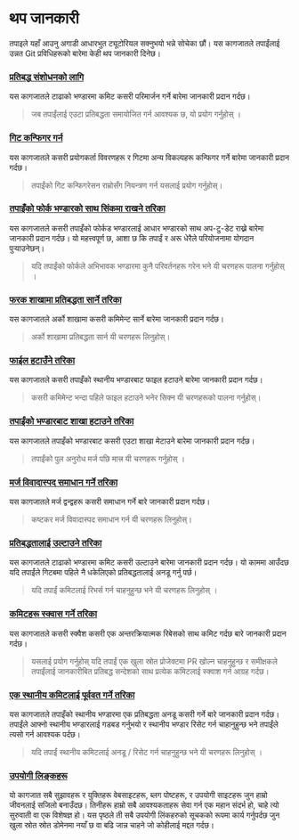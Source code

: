# थप जानकारी

तपाइले यहाँ आउनु अगाडी आधारभुत ट्यूटोरियल सक्नुभयो भन्ने सोचेका छौं। यस कागजातले तपाईंलाई उन्नत Git प्रविधिहरूको बारेमा केही थप जानकारी दिनेछ।

### [प्रतिबद्ध संशोधनको लागि](amending-a-commit.md)

यस कागजातले टाढाको भण्डारमा कमिट कसरी परिमार्जन गर्ने बारेमा जानकारी प्रदान गर्दछ।

> जब तपाईंलाई एउटा प्रतिबद्धता समायोजित गर्न आवश्यक छ, यो प्रयोग गर्नुहोस् ।

### [गिट कन्फिगर गर्न](configuring-git.md)

यस कागजातले कसरी प्रयोगकर्ता विवरणहरू र गिटमा अन्य विकल्पहरू कन्फिगर गर्ने बारेमा जानकारी प्रदान गर्दछ।

> तपाईंको गिट कन्फिगरेसन राम्रोसँग नियन्त्रण गर्न यसलाई प्रयोग गर्नुहोस्।

### [तपाइँको फोर्क भण्डारको साथ सिंकमा राखने तरिका](keeping-your-fork-synced-with-this-repository.md)

यस कागजातले कसरी तपाइँको फोर्कड भण्डारलाई आधार भण्डारको साथ अप-टु-डेट राख्ने बारेमा जानकारी प्रदान गर्दछ। यो महत्त्वपूर्ण छ, आशा छ कि तपाईं र अरू धेरैले परियोजनामा योगदान पुर्‍याउनेछन्।

> यदि तपाईंको फोर्कले अभिभावक भण्डारमा कुनै परिवर्तनहरू गरेन भने यी चरणहरू पालना गर्नुहोस् ।

### [फरक शाखामा प्रतिबद्धता सार्ने तरिका](moving-a-commit-to-a-different-branch.md)

यस कागजातले अर्को शाखामा कसरी कमिमेन्ट सार्ने बारेमा जानकारी प्रदान गर्दछ।

> अर्को शाखामा प्रतिबद्धता सार्न यी चरणहरू लिनुहोस्।

### [फाईल हटाउँने तरिका ](removing-a-file.md)

यस कागजातले कसरी तपाइँको स्थानीय भण्डारबाट फाइल हटाउने बारेमा जानकारी प्रदान गर्दछ।

> कसरी कमिमेन्ट भन्दा पहिले फाइल हटाउने भनेर सिक्न यी चरणहरूको पालना गर्नुहोस्।

### [तपाईंको भण्डारबाट शाखा हटाउने तरिका](removing-branch-from-your-repository.md)

यस कागजातले तपाइँको भण्डारबाट कसरी एउटा शाखा मेटाउने बारेमा जानकारी प्रदान गर्दछ।

> तपाईंको पुल अनुरोध मर्ज पछि मात्त्र यी चरणहरू गर्नुहोस् ।

### [मर्ज विवादास्पद समाधान गर्ने तरिका](resolving-merge-conflicts.md)

यस कागजातले मर्ज द्वन्द्वहरू कसरी समाधान गर्ने बारे जानकारी प्रदान गर्दछ।

> कष्टकर मर्ज विवादास्पद समाधान गर्न यी चरणहरू लिनुहोस्।

### [प्रतिबद्धतालाई उल्टाउने तरिका](reverting-a-commit.md)

यस कागजातले टाढाको भण्डारमा कमिट कसरी उल्टाउने बारेमा जानकारी प्रदान गर्दछ। यो काममा आउँदछ यदि तपाईंले गिटबमा पहिले नै धकेलिएको प्रतिबद्धतालाई अनडू गर्नु पर्छ।

> यदि तपाईं कमिटलाई रिभर्स गर्न चाहनुहुन्छ भने यी चरणहरू लिनुहोस् ।

### [कमिटहरू स्क्वास गर्ने तरिका](squashing-commits.md)

यस कागजातले कसरी स्क्वैश कसरी एक अन्तरक्रियात्मक रिबेसको साथ कमिट गर्दछ बारे जानकारी प्रदान गर्दछ।

> यसलाई प्रयोग गर्नुहोस् यदि तपाईं एक खुला स्रोत प्रोजेक्टमा PR खोल्न चाहनुहुन्छ र समीक्षकले तपाईंलाई जानकारीबित प्रतिबद्ध सन्देशको साथ प्रत्येक कमिटलाई स्क्वाश गर्न आग्रह गर्दछ।

### [एक स्थानीय कमिटलाई पूर्ववत गर्ने तरिका ](undoing-a-commit.md)

यस कागजातले तपाइँको स्थानीय भण्डारमा एक प्रतिबद्धता अनडू कसरी गर्ने बारे जानकारी प्रदान गर्दछ। तपाईंले आफ्नो स्थानीय भण्डारलाई गडबड गर्नुभयो र स्थानीय भण्डार रिसेट गर्न चाहानुहुन्छ भने तपाईंले त्यसो गर्न आवश्यक पर्दछ।

> यदि तपाईं स्थानीय कमिटलाई अनडू / रिसेट गर्न चाहनुहुन्छ भने यी चरणहरू लिनुहोस् ।

### [उपयोगी लिङ्कहरू](Useful-links-for-further-learning.md)

यो कागजात सबै सुझावहरू र युक्तिहरू वेबसाइटहरू, ब्लग पोष्टहरू, र उपयोगी साइटहरू जुन हाम्रो जीवनलाई सजिलो बनाउँदछ। तिनीहरू हाम्रो सबै आवश्यकताहरू सेवा गर्न एक महान संदर्भ हो, चाहे त्यो सुरुवाती वा एक विशेषज्ञ हो। यस पृष्ठले ती सबै उपयोगी लिंकहरुको सूचकको रूपमा कार्य गर्नुपर्दछ जुन खुला स्रोत स्रोत डोमेनमा नयाँ छ वा बढि जान्न चाहने जो कोहीलाई मद्दत गर्दछ।
